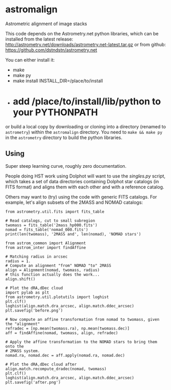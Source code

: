 # astromalign
Astrometric alignment of image stacks


This code depends on the Astrometry.net python libraries, which
can be installed from the latest release:
http://astrometry.net/downloads/astrometry.net-latest.tar.gz
or from github:
https://github.com/dstndstn/astrometry.net

You can either install it:
- make
- make py
- make install INSTALL_DIR=/place/to/install
- # add /place/to/install/lib/python to your PYTHONPATH

or build a local copy by downloading or cloning into a directory
(renamed to `astrometry`) within the `astromalign` directory.  You
need to `make && make py` in the `astrometry` directory to build the
python libraries.


Using
-----

Super steep learning curve, roughly zero documentation.

People doing HST work using Dolphot will want to use the *singles.py*
script, which takes a set of data directories containing Dolphot star catalogs
(in FITS format) and aligns them with each other and with a reference catalog.

Others may want to (try) using the code with generic FITS catalogs.
For example, let's align subsets of the 2MASS and NOMAD catalogs:

    from astrometry.util.fits import fits_table
    
    # Read catalogs, cut to small subregion
    twomass = fits_table('2mass_hp000.fits')
    nomad = fits_table('nomad_000.fits')
    print(len(twomass), '2MASS and', len(nomad), 'NOMAD stars')
    
    from astrom_common import Alignment
    from astrom_inter import findAffine
    
    # Matching radius in arcsec
    radius = 1.
    # Compute an alignment "from" NOMAD "to" 2MASS
    align = Alignment(nomad, twomass, radius)
    # this function actually does the work...
    align.shift()
    
    # Plot the dRA,dDec cloud
    import pylab as plt
    from astrometry.util.plotutils import loghist
    plt.clf()
    loghist(align.match.dra_arcsec, align.match.ddec_arcsec)
    plt.savefig('before.png')
    
    # Now compute an affine transformation from nomad to twomass, given the "alignment"
    refradec = [np.mean(twomass.ra), np.mean(twomass.dec)]
    aff = findAffine(nomad, twomass, align, refradec)
    
    # Apply the affine transformation to the NOMAD stars to bring them onto the
    # 2MASS system.
    nomad.ra, nomad.dec = aff.apply(nomad.ra, nomad.dec)
    
    # Plot the dRA,dDec cloud after
    align.match.recompute_dradec(nomad, twomass)
    plt.clf()
    loghist(align.match.dra_arcsec, align.match.ddec_arcsec)
    plt.savefig('after.png')
    
